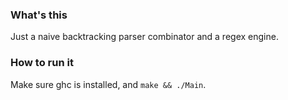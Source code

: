 ### What's this

Just a naive backtracking parser combinator and a regex engine.

### How to run it

Make sure ghc is installed, and `make && ./Main`.
